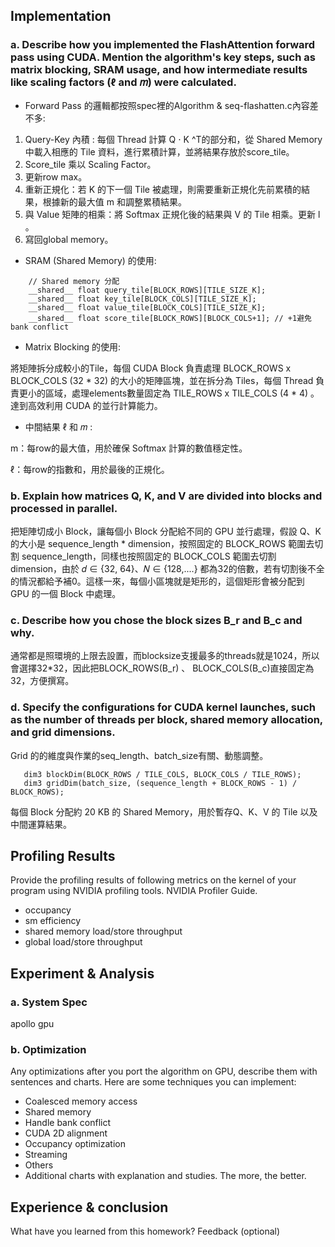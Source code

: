 ## Implementation 
### a. Describe how you implemented the FlashAttention forward pass using CUDA. Mention the algorithm's key steps, such as matrix blocking, SRAM usage, and how intermediate results like scaling factors (ℓ and 𝑚) were calculated.

- Forward Pass 的邏輯都按照spec裡的Algorithm & seq-flashatten.c內容差不多:
  
1. Query-Key 內積 : 每個 Thread 計算 Q ⋅ K ^T的部分和，從 Shared Memory 中載入相應的 Tile 資料，進行累積計算，並將結果存放於score_tile。
2. Score_tile 乘以 Scaling Factor。
3. 更新row max。
4. 重新正規化：若 K 的下一個 Tile 被處理，則需要重新正規化先前累積的結果，根據新的最大值 m 和調整累積結果。
5. 與 Value 矩陣的相乘：將 Softmax 正規化後的結果與 V 的 Tile 相乘。更新 l 。
6. 寫回global memory。
   

- SRAM (Shared Memory) 的使用:
  
```
    // Shared memory 分配
    __shared__ float query_tile[BLOCK_ROWS][TILE_SIZE_K];
    __shared__ float key_tile[BLOCK_COLS][TILE_SIZE_K];
    __shared__ float value_tile[BLOCK_COLS][TILE_SIZE_K];
    __shared__ float score_tile[BLOCK_ROWS][BLOCK_COLS+1]; // +1避免bank conflict
```

- Matrix Blocking 的使用:  

將矩陣拆分成較小的Tile，每個 CUDA Block 負責處理 BLOCK_ROWS x BLOCK_COLS (32 * 32) 的大小的矩陣區塊，並在拆分為 Tiles，每個 Thread 負責更小的區域，處理elements數量固定為 TILE_ROWS x TILE_COLS (4 * 4) 。達到高效利用 CUDA 的並行計算能力。

- 中間結果 ℓ 和 𝑚 :
  
m：每row的最大值，用於確保 Softmax 計算的數值穩定性。  

ℓ：每row的指數和，用於最後的正規化。

### b. Explain how matrices Q, K, and V are divided into blocks and processed in parallel.    

把矩陣切成小 Block，讓每個小 Block 分配給不同的 GPU 並行處理，假設 Q、K 的大小是 sequence_length * dimension，按照固定的 BLOCK_ROWS 範圍去切割 sequence_length，同樣也按照固定的 BLOCK_COLS 範圍去切割 dimension，由於 𝑑 ∈ {32, 64}、𝑁 ∈ {128,....}
都為32的倍數，若有切割後不全的情況都給予補0。這樣一來，每個小區塊就是矩形的，這個矩形會被分配到 GPU 的一個 Block 中處理。

### c. Describe how you chose the block sizes B_r​ and B_c​ and why.

通常都是照環境的上限去設置，而blocksize支援最多的threads就是1024，所以會選擇32*32，因此把BLOCK_ROWS(B_r) 、 BLOCK_COLS(B_c)直接固定為32，方便撰寫。

### d. Specify the configurations for CUDA kernel launches, such as the number of threads per block, shared memory allocation, and grid dimensions.  

Grid 的的維度與作業的seq_length、batch_size有關、動態調整。
```
   dim3 blockDim(BLOCK_ROWS / TILE_COLS, BLOCK_COLS / TILE_ROWS);
   dim3 gridDim(batch_size, (sequence_length + BLOCK_ROWS - 1) / BLOCK_ROWS);
```

每個 Block 分配約 20 KB 的 Shared Memory，用於暫存Q、K、V 的 Tile 以及中間運算結果。


## Profiling Results
Provide the profiling results of following metrics on the kernel of your program using NVIDIA profiling tools. NVIDIA Profiler Guide.
- occupancy
- sm efficiency
- shared memory load/store throughput
- global load/store throughput

## Experiment & Analysis
### a. System Spec  

apollo gpu  

### b. Optimization  

Any optimizations after you port the algorithm on GPU, describe them with sentences and charts. Here are some techniques you can implement:
- Coalesced memory access
- Shared memory
- Handle bank conflict
- CUDA 2D alignment
- Occupancy optimization
- Streaming
- Others
- Additional charts with explanation and studies. The more, the better.  

## Experience & conclusion
What have you learned from this homework?
Feedback (optional)

